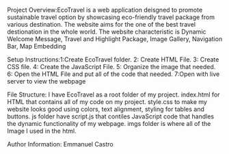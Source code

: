 Project Overview:EcoTravel is a web application deisgned to promote sustainable travel option by showcasing eco-friendly travel package from various destination. The website aims for the one of the best travel destionation in the whole world. The website characteristic is Dynamic Welcome Message, Travel and Highlight Package, Image Gallery, Navigation Bar, Map Embedding


Setup Instructions:1:Create EcoTravel folder. 2: Create HTML File. 3: Create CSS file. 4: Create the JavaScript File. 5: Organize the image that needed. 6: Open the HTML File and put all of the code that needed. 7:Open with live server to view the webpage


File Structure: I have EcoTravel as a root folder of my project. index.html for HTML that contains all of my code on my project. style.css to make my website looks good using colors, text alignment, styling for tables and buttons. js folder have script.js that contiles JavaScript code that handles the dynamic functionality of my webpage. imgs folder is where all of the Image I used in the html.

Author Information: Emmanuel Castro